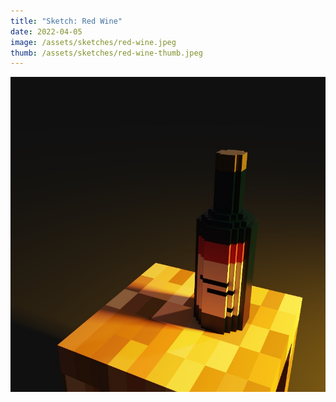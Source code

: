 ```yaml
---
title: "Sketch: Red Wine"
date: 2022-04-05
image: /assets/sketches/red-wine.jpeg
thumb: /assets/sketches/red-wine-thumb.jpeg
---
```


![](/assets/sketches/red-wine.jpeg)
